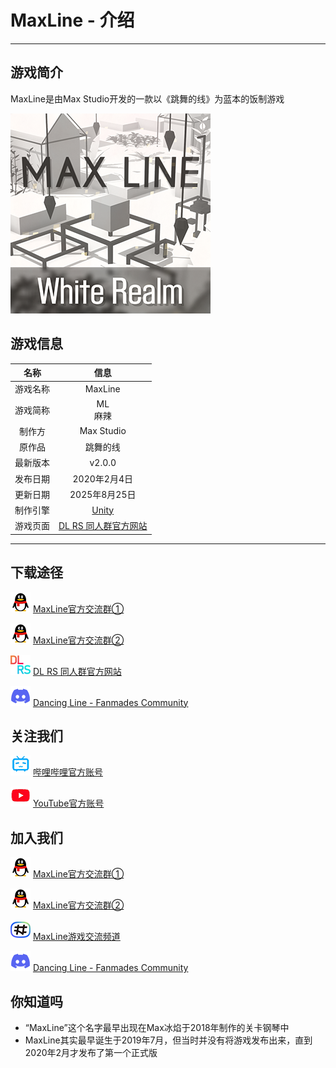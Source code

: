 # MaxLine - 介绍
*****
## 游戏简介
MaxLine是由Max Studio开发的一款以《跳舞的线》为蓝本的饭制游戏

![icon](img/game1.png)

## 游戏信息
|  名称  |                        信息                        |
|:----:|:------------------------------------------------:|
| 游戏名称 |                     MaxLine                      |
| 游戏简称 |                    ML<br/>麻辣                     |
| 制作方  |                    Max Studio                    |
| 原作品  |                       跳舞的线                       |
| 最新版本 |                      v2.0.0                      |
| 发布日期 |                    2020年2月4日                     |
| 更新日期 |                    2025年8月25日                    |
| 制作引擎 |          [Unity](https://unity.com/cn)           |
| 游戏页面 | [DL RS 同人群官方网站](https://chinadlrs.com/app/?id=6) |

*****
## 下载途径
![qq](img/qq.png)
[MaxLine官方交流群①](https://qm.qq.com/q/DbKb0gpGN2 "QQ")

![qq](img/qq.png)
[MaxLine官方交流群②](https://qm.qq.com/q/x4L0wmWmEE "QQ")

![discord](img/dlrs.png)
[DL RS 同人群官方网站](https://chinadlrs.com/app/?id=6 "DL RS 同人群官方网站")

![discord](img/discord.png)
[Dancing Line - Fanmades Community](https://discord.gg/qrPeHegG2k "Discord")

## 关注我们
![bili](img/bilibili.png)
[哔哩哔哩官方账号](https://space.bilibili.com/373099696 "哔哩哔哩")

![youtube](img/youtube.png)
[YouTube官方账号](https://www.youtube.com/@MaxStudioOfficial "YouTube")

## 加入我们
![qq](img/qq.png)
[MaxLine官方交流群①](https://qm.qq.com/q/DbKb0gpGN2 "QQ")

![qq](img/qq.png)
[MaxLine官方交流群②](https://qm.qq.com/q/x4L0wmWmEE "QQ")

![qq2](img/qq2.png)
[MaxLine游戏交流频道](https://pd.qq.com/s/f5mvymy61 "QQ频道")

![discord](img/discord.png)
[Dancing Line - Fanmades Community](https://discord.gg/qrPeHegG2k "Discord")

## 你知道吗
* “MaxLine”这个名字最早出现在Max冰焰于2018年制作的关卡钢琴中
* MaxLine其实最早诞生于2019年7月，但当时并没有将游戏发布出来，直到2020年2月才发布了第一个正式版